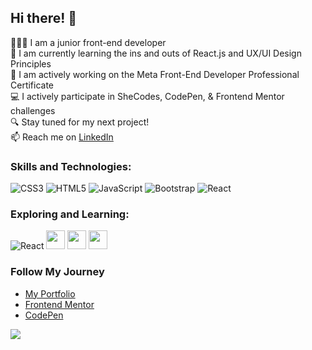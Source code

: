 ## Hi there! 👋

👩🏼‍💻  I am a junior front-end developer<br/>
🌱  I am currently learning the ins and outs of React.js and UX/UI Design Principles<br/>
🔭  I am actively working on the Meta Front-End Developer Professional Certificate<br/>
💻  I actively participate in SheCodes, CodePen, & Frontend Mentor challenges<br/>
🔍  Stay tuned for my next project!<br/>
📫  Reach me on [LinkedIn](https://www.linkedin.com/in/doyonlaura)


### Skills and Technologies:
![CSS3](https://img.shields.io/badge/css3-%231572B6.svg?style=plastic&logo=css3&logoColor=white) ![HTML5](https://img.shields.io/badge/html5-%23E34F26.svg?style=plastic&logo=html5&logoColor=white) ![JavaScript](https://img.shields.io/badge/javascript-%23323330.svg?style=plastic&logo=javascript&logoColor=%23F7DF1E) ![Bootstrap](https://img.shields.io/badge/bootstrap-%23563D7C.svg?style=plastic&logo=bootstrap&logoColor=white)  ![React](https://img.shields.io/badge/react-%2320232a.svg?style=plastic&logo=react&logoColor=%2361DAFB) 


### Exploring and Learning: 
![React](https://img.shields.io/badge/react-%2320232a.svg?style=plastic&logo=react&logoColor=%2361DAFB) 
<img src="https://github.com/L-itslocked/L-itslocked/assets/114937668/b7534459-8b14-4b64-b130-c7ab652a1abc" width="30em" height="30em"/>
<img src="https://github.com/L-itslocked/L-itslocked/assets/114937668/45a7274b-f27c-42d0-8d56-e3e02c295a71" width="30em" height="30em"/> 
<img src="https://github.com/L-itslocked/L-itslocked/assets/114937668/71898f94-9afd-40f7-bf84-76faacda8eec" width="30em" height="30em"/>

### Follow My Journey
- [My Portfolio](https://www.lauradoyon.com/)
- [Frontend Mentor](https://www.frontendmentor.io/profile/L-itslocked)
- [CodePen](https://www.codepen.io/itslocked)

![](https://github-readme-stats.vercel.app/api/top-langs/?username=L-itslocked&theme=light&hide_border=false&include_all_commits=false&count_private=false&layout=compact)


